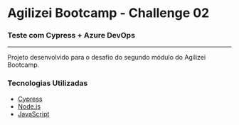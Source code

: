 
# Agilizei Bootcamp - Challenge 02
### Teste com Cypress + Azure DevOps
---
Projeto desenvolvido para o desafio do segundo módulo do Agilizei Bootcamp.


###  Tecnologias Utilizadas
- [Cypress]([https://www.cypress.io/](https://www.cypress.io/))
- [Node.js]([https://nodejs.org/en/](https://nodejs.org/en/))
- [JavaScript]([https://developer.mozilla.org/pt-BR/docs/Web/JavaScript](https://developer.mozilla.org/pt-BR/docs/Web/JavaScript))
